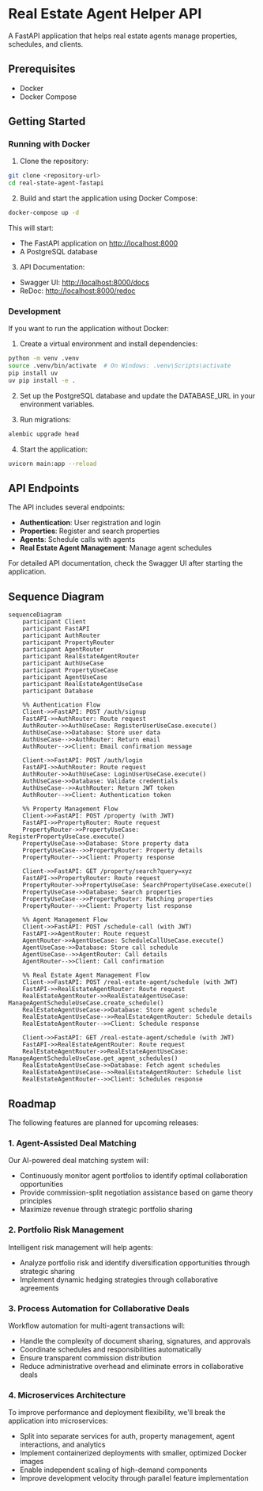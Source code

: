 # Real Estate Agent Helper API

A FastAPI application that helps real estate agents manage properties, schedules, and clients.

## Prerequisites

- Docker
- Docker Compose

## Getting Started

### Running with Docker

1. Clone the repository:

```bash
git clone <repository-url>
cd real-state-agent-fastapi
```

2. Build and start the application using Docker Compose:

```bash
docker-compose up -d
```

This will start:

- The FastAPI application on <http://localhost:8000>
- A PostgreSQL database

3. API Documentation:

- Swagger UI: <http://localhost:8000/docs>
- ReDoc: <http://localhost:8000/redoc>

### Development

If you want to run the application without Docker:

1. Create a virtual environment and install dependencies:

```bash
python -m venv .venv
source .venv/bin/activate  # On Windows: .venv\Scripts\activate
pip install uv
uv pip install -e .
```

2. Set up the PostgreSQL database and update the DATABASE_URL in your environment variables.

3. Run migrations:

```bash
alembic upgrade head
```

4. Start the application:

```bash
uvicorn main:app --reload
```

## API Endpoints

The API includes several endpoints:

- **Authentication**: User registration and login
- **Properties**: Register and search properties
- **Agents**: Schedule calls with agents
- **Real Estate Agent Management**: Manage agent schedules

For detailed API documentation, check the Swagger UI after starting the application.

## Sequence Diagram
```mermaid
sequenceDiagram
    participant Client
    participant FastAPI
    participant AuthRouter
    participant PropertyRouter
    participant AgentRouter
    participant RealEstateAgentRouter
    participant AuthUseCase
    participant PropertyUseCase
    participant AgentUseCase
    participant RealEstateAgentUseCase
    participant Database

    %% Authentication Flow
    Client->>FastAPI: POST /auth/signup
    FastAPI->>AuthRouter: Route request
    AuthRouter->>AuthUseCase: RegisterUserUseCase.execute()
    AuthUseCase->>Database: Store user data
    AuthUseCase-->>AuthRouter: Return email
    AuthRouter-->>Client: Email confirmation message

    Client->>FastAPI: POST /auth/login
    FastAPI->>AuthRouter: Route request
    AuthRouter->>AuthUseCase: LoginUserUseCase.execute()
    AuthUseCase->>Database: Validate credentials
    AuthUseCase-->>AuthRouter: Return JWT token
    AuthRouter-->>Client: Authentication token

    %% Property Management Flow
    Client->>FastAPI: POST /property (with JWT)
    FastAPI->>PropertyRouter: Route request
    PropertyRouter->>PropertyUseCase: RegisterPropertyUseCase.execute()
    PropertyUseCase->>Database: Store property data
    PropertyUseCase-->>PropertyRouter: Property details
    PropertyRouter-->>Client: Property response

    Client->>FastAPI: GET /property/search?query=xyz
    FastAPI->>PropertyRouter: Route request
    PropertyRouter->>PropertyUseCase: SearchPropertyUseCase.execute()
    PropertyUseCase->>Database: Search properties
    PropertyUseCase-->>PropertyRouter: Matching properties
    PropertyRouter-->>Client: Property list response

    %% Agent Management Flow
    Client->>FastAPI: POST /schedule-call (with JWT)
    FastAPI->>AgentRouter: Route request
    AgentRouter->>AgentUseCase: ScheduleCallUseCase.execute()
    AgentUseCase->>Database: Store call schedule
    AgentUseCase-->>AgentRouter: Call details
    AgentRouter-->>Client: Call confirmation

    %% Real Estate Agent Management Flow
    Client->>FastAPI: POST /real-estate-agent/schedule (with JWT)
    FastAPI->>RealEstateAgentRouter: Route request
    RealEstateAgentRouter->>RealEstateAgentUseCase: ManageAgentScheduleUseCase.create_schedule()
    RealEstateAgentUseCase->>Database: Store agent schedule
    RealEstateAgentUseCase-->>RealEstateAgentRouter: Schedule details
    RealEstateAgentRouter-->>Client: Schedule response

    Client->>FastAPI: GET /real-estate-agent/schedule (with JWT)
    FastAPI->>RealEstateAgentRouter: Route request
    RealEstateAgentRouter->>RealEstateAgentUseCase: ManageAgentScheduleUseCase.get_agent_schedules()
    RealEstateAgentUseCase->>Database: Fetch agent schedules
    RealEstateAgentUseCase-->>RealEstateAgentRouter: Schedule list
    RealEstateAgentRouter-->>Client: Schedules response
```

## Roadmap

The following features are planned for upcoming releases:

### 1. Agent-Assisted Deal Matching

Our AI-powered deal matching system will:

- Continuously monitor agent portfolios to identify optimal collaboration opportunities
- Provide commission-split negotiation assistance based on game theory principles
- Maximize revenue through strategic portfolio sharing

### 2. Portfolio Risk Management

Intelligent risk management will help agents:

- Analyze portfolio risk and identify diversification opportunities through strategic sharing
- Implement dynamic hedging strategies through collaborative agreements

### 3. Process Automation for Collaborative Deals

Workflow automation for multi-agent transactions will:

- Handle the complexity of document sharing, signatures, and approvals
- Coordinate schedules and responsibilities automatically
- Ensure transparent commission distribution
- Reduce administrative overhead and eliminate errors in collaborative deals

### 4. Microservices Architecture

To improve performance and deployment flexibility, we'll break the application into microservices:

- Split into separate services for auth, property management, agent interactions, and analytics
- Implement containerized deployments with smaller, optimized Docker images
- Enable independent scaling of high-demand components
- Improve development velocity through parallel feature implementation
